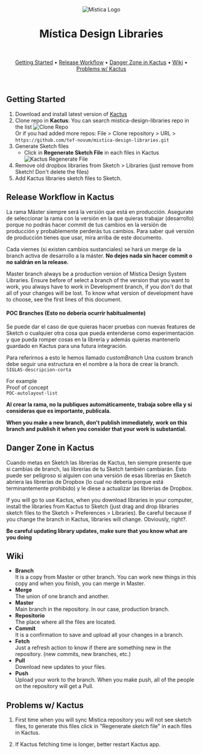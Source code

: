 <div align="center">
  <img alt="Mística Logo" src="https://i.imgur.com/3H975vE.png">
</div>
<h1 align="center">Mística Design Libraries</h1> <br>

<p align="center">
  <a href="#gettingStarted">Getting Started</a> •
  <a href="#releaseWorkflow">Release Workflow</a> •
  <a href="#dangerZone">Danger Zone in Kactus</a> •
  <a href="#wiki">Wiki</a> •
  <a href="#problemsWithKactus">Problems w/ Kactus</a>
</p>

<br>

## Getting Started <a name="gettingStarted"></a>

1. Download and install latest version of [Kactus](http://kactus.io)
2. Clone repo in **Kactus**:
   You can search mistica-design-libraries repo in the list
   ![Clone Repo](https://i.imgur.com/iz45eLf.png)  
   Or if you had added more repos:
   File > Clone repository > URL > `https://github.com/tef-novum/mistica-design-libraries.git`  
3. Generate Sketch files
    + Click in **Regenerate Sketch File** in each files in Kactus
      ![Kactus Regenerate File](https://i.imgur.com/8WHdEmf.png)  
4. Remove old dropbox libraries from Sketch > Libraries (just remove from Sketch! Don't delete the files)
5. Add Kactus libraries sketch files to Sketch.


## Release Workflow in Kactus <a name="releaseWorkflow"></a>
La rama Máster siempre será la versión que está en producción. Asegurate de seleccionar la rama con la versión en la que quieras trabajar (desarrollo) porque no podrás hacer commit de tus cambios en la versión de producción y probablemente perderás tus cambios. Para saber qué versión de producción tienes que usar, mira arriba de este documento.

Cada viernes (si existen cambios sustanciales) se hará un merge de la branch activa de desarrollo a la máster.  **No dejes nada sin hacer commit o no saldrán en la release.**

Master branch always be a production version of Mística Design System Libraries. Ensure before of select a branch of the version that you want to work, you always have to work in Development branch, if you don't do that all of your changes will be lost. To know what version of development have to choose, see the first lines of this document.

#### POC Branches (Esto no debería ocurrir habitualmente)
Se puede dar el caso de que quieras hacer pruebas con nuevas features de Sketch o cualquier otra cosa que pueda entenderse como experimentación y que pueda romper cosas en la librería y además quieras mantenerlo guardado en Kactus para una futura integración.

Para referirnos a esto le hemos llamado *customBranch*
Una custom branch debe seguir una estructura en el nombre a la hora de crear la branch.
`SIGLAS-descripcion-corta`

For example  
Proof of concept  
`POC-autolayout-list`  

**Al crear la rama, no la publiques automáticamente, trabaja sobre ella y si consideras que es importante, publícala.**

**When you make a new branch, don't publish immediately, work on this branch and publish it when you consider that your work is substantial.**

## Danger Zone in Kactus <a name="dangerZone"></a>
Cuando metas en Sketch las librerías de Kactus, ten siempre presente que si cambias de branch, las librerías de tu Sketch también cambiarán. Esto puede ser peligroso si alguien con una versión de esas librerías en Sketch abriera las librerías de Dropbox (lo cual no debería porque está terminantemente prohibido) y le diese a actualizar las librerías de Dropbox.

If you will go to use Kactus, when you download libraries in your computer, install the libraries from Kactus to Sketch (just drag and drop libraries sketch files to the Sketch > Preferences > Libraries). Be careful because if you change the branch in Kactus, libraries will change. Obviously, right?.

**Be careful updating library updates, make sure that you know what are you doing**

## Wiki <a name="wiki"></a>
* **Branch**  
It is a copy from Master or other branch. You can work new things in this copy and when you finish, you can merge in Master.
* **Merge**  
The union of one branch and another.
* **Master**  
Main branch in the repository. In our case, production branch.
* **Repositorio**  
The place where all the files are located.
* **Commit**  
It is a confirmation to save and upload all your changes in a branch.
* **Fetch**  
Just a refresh action to know if there are something new in the repository. (new commits, new branches, etc.)
* **Pull**  
Download new updates to your files.
* **Push**  
Upload your work to the branch. When you make push, all of the people on the repository will get a Pull.

## Problems w/ Kactus <a name="problemsWithKactus"></a>
1. First time when you will sync Mistica repository you will not see sketch files, to generate this files click in "Regenerate sketch file" in each files in Kactus.

2. If Kactus fetching time is longer, better restart Kactus app.
